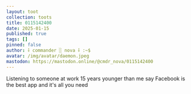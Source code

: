 ```yaml
---
layout: toot
collection: toots
title: 0115142400
date: 2025-01-15
published: true
tags: []
pinned: false
author: ⸸ commander ░ nova ⸸ :~$
avatar: /img/avatar/daemon.jpeg
mastodon: https://mastodon.online/@cmdr_nova/0115142400
---
```


Listening to someone at work 15 years younger than me say Facebook is the best app and it's all you need
